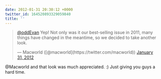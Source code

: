 ```yaml
---
date: 2012-01-31 20:30:12 +0000
twitter_id: 164520893329059840
title: ''
---
```


<blockquote class="twitter-tweet"><p lang="en" dir="ltr"><a href="https://twitter.com/oddEvan?ref_src=twsrc%5Etfw">@oddEvan</a> Yep! Not only was it our best-selling issue in 2011, many things have changed in the meantime, so we decided to take another look.</p>&mdash; Macworld ([@macworld](https://twitter.com/macworld)) <a href="https://twitter.com/macworld/status/164434819915317250?ref_src=twsrc%5Etfw">January 31, 2012</a></blockquote>
<script async src="https://platform.twitter.com/widgets.js" charset="utf-8"></script>

@Macworld and that look was much appreciated. :) Just giving you guys a hard time.
